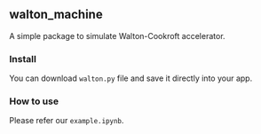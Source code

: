 ## walton_machine
A simple package to simulate Walton-Cookroft accelerator.

### Install
You can download `walton.py` file and save it directly into your app.

### How to use
Please refer our `example.ipynb`.
